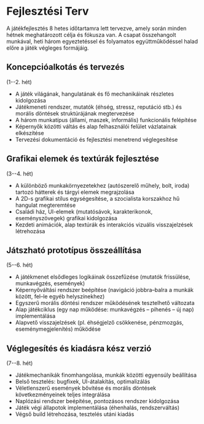 # Fejlesztési Terv

A játékfejlesztés 8 hetes időtartamra lett tervezve, amely során minden hétnek
meghatározott célja és fókusza van. A csapat összehangolt munkával, heti három
egyeztetéssel és folyamatos együttműködéssel halad előre a játék végleges formájáig.

## Koncepcióalkotás és tervezés

(1--2. hét)

- A játék világának, hangulatának és fő mechanikáinak részletes kidolgozása
- Játékmeneti rendszer, mutatók (éhség, stressz, reputáció stb.) és morális
  döntések struktúrájának megtervezése
- A három munkatípus (állami, maszek, informális) funkcionális felépítése
- Képernyők közötti váltás és alap felhasználói felület vázlatainak elkészítése
- Tervezési dokumentáció és fejlesztési menetrend véglegesítése

## Grafikai elemek és textúrák fejlesztése

(3--4. hét)

- A különböző munkakörnyezetekhez (autószerelő műhely, bolt, iroda) tartozó
  hátterek és tárgyi elemek megrajzolása
- A 2D-s grafikai stílus egységesítése, a szocialista korszakhoz hű hangulat
  megteremtése
- Családi ház, UI-elemek (mutatósávok, karakterikonok, eseményszövegek) grafikai
  kidolgozása
- Kezdeti animációk, alap textúrák és interakciós vizuális visszajelzések létrehozása

## Játszható prototípus összeállítása

(5--6. hét)

- A játékmenet elsődleges logikáinak összefűzése (mutatók frissülése, munkavégzés, események)
- Képernyőváltási rendszer beépítése (navigáció jobbra–balra a munkák között, fel–le egyéb helyszínekhez)
- Egyszerű morális döntési rendszer működésének tesztelhető változata
- Alap játékciklus (egy nap működése: munkavégzés – pihenés – új nap) implementálása
- Alapvető visszajelzések (pl. éhségjelző csökkenése, pénzmozgás, eseménymegjelenítés) működése

## Véglegesítés és kiadásra kész verzió

(7--8. hét)

- Játékmechanikák finomhangolása, munkák közötti egyensúly beállítása
- Belső tesztelés: bugfixek, UI-átalakítás, optimalizálás
- Véletlenszerű események bővítése és morális döntések következményeinek
  teljes integrálása
- Naplózási rendszer beépítése, pontozásos rendszer kidolgozása
- Játék végi állapotok implementálása (éhenhalás, rendszerváltás)
- Végső build létrehozása, tesztelés utáni kiadás
